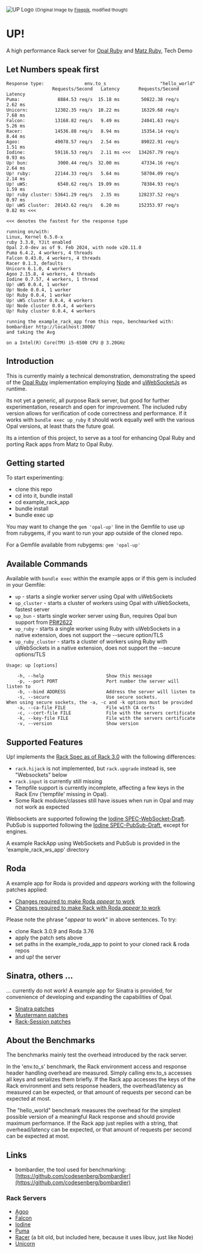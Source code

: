 <img src="https://raw.githubusercontent.com/janbiedermann/up/master/up_logo.svg" alt="UP Logo">
<small>(Original Image by <a href="https://www.freepik.com/free-vector/colorful-arrows_715199.htm#query=up&position=3&from_view=search&track=sph&uuid=63f9eddf-02a6-4e5c-8178-8cfa507ee33d">Freepik</a>, modified though)</small>

# UP!

A high performance Rack server for [Opal Ruby](https://opalrb.com/) and [Matz Ruby](https://www.ruby-lang.org/), Tech Demo

## Let Numbers speak first

```
Response type:               env.to_s                    "hello_world"
                 Requests/Second   Latency       Requests/Second   Latency
Puma:              8884.53 req/s  15.18 ms        50822.38 req/s   2.62 ms
Unicorn:          12302.35 req/s  10.22 ms        16329.68 req/s   7.68 ms
Falcon:           13168.82 req/s   9.49 ms        24041.63 req/s   5.26 ms
Racer:            14536.88 req/s   8.94 ms        15354.14 req/s   8.44 ms
Agoo:             49078.57 req/s   2.54 ms        89022.91 req/s   1.51 ms
Iodine:           59116.53 req/s   2.11 ms <<<   134267.79 req/s   0.93 ms
Up! bun:           3900.44 req/s  32.00 ms        47334.16 req/s   2.64 ms
Up! ruby:         22144.33 req/s   5.64 ms        58704.09 req/s   2.14 ms
Up! uWS:           6540.62 req/s  19.09 ms        78384.93 req/s   1.59 ms
Up! ruby cluster: 53641.29 req/s   2.35 ms       128237.52 req/s   0.97 ms
Up! uWS cluster:  20143.62 req/s   6.20 ms       152353.97 req/s   0.82 ms <<<

<<< denotes the fastest for the response type

running on/with:
Linux, Kernel 6.5.0-x
ruby 3.3.0, YJit enabled
Opal 2.0-dev as of 9. Feb 2024, with node v20.11.0
Puma 6.4.2, 4 workers, 4 threads
Falcon 0.43.0, 4 workers, 4 threads
Racer 0.1.3, defaults
Unicorn 6.1.0, 4 workers
Agoo 2.15.8, 4 workers, 4 threads
Iodine 0.7.57, 4 workers, 1 thread
Up! uWS 0.0.4, 1 worker
Up! Node 0.0.4, 1 worker
Up! Ruby 0.0.4, 1 worker
Up! uWS cluster 0.0.4, 4 workers
Up! Node cluster 0.0.4, 4 workers
Up! Ruby cluster 0.0.4, 4 workers

running the example_rack_app from this repo, benchmarked with:
bombardier http://localhost:3000/
and taking the Avg

on a Intel(R) Core(TM) i5-6500 CPU @ 3.20GHz
```

## Introduction

This is currently mainly a technical demonstration, demonstrating the speed of the [Opal Ruby](https://github.com/opal/opal) implementation employing [Node](https://nodejs.org/en) and [uWebSocketJs](https://github.com/uNetworking/uWebSockets.js) as runtime.

Its not yet a generic, all purpose Rack server, but good for further experimentation, research and open for improvement. The included ruby version allows for verification of code correctness and performance. If it works with `bundle exec up_ruby` it should work equally well with the various Opal versions, at least thats the future goal.

Its a intention of this project, to serve as a tool for enhancing Opal Ruby and porting Rack apps from Matz to Opal Ruby.

## Getting started

To start experimenting:
- clone this repo
- cd into it, bundle install
- cd example_rack_app
- bundle install
- bundle exec up

You may want to change the `gem 'opal-up'` line in the Gemfile to use up from rubygems, if you want to run your app outside of the cloned repo.

For a Gemfile available from rubygems:
`gem 'opal-up'`

## Available Commands

Available with `bundle exec` within the example apps or if this gem is included in your Gemfile:

- `up` - starts a single worker server using Opal with uWebSockets
- `up_cluster` - starts a cluster of workers using Opal with uWebSockets, fastest server
- `up_bun` - starts single worker server using Bun, requires Opal bun support from [PR#2622](https://github.com/opal/opal/pull/2622)
- `up_ruby` - starts a single worker using Ruby with uWebSockets in a native extension, does not support the --secure option/TLS
- `up_ruby_cluster` - starts a cluster of workers using Ruby with uWebSockets in a native extension, does not support the --secure options/TLS

```
Usage: up [options]

    -h, --help                       Show this message
    -p, --port PORT                  Port number the server will listen to
    -b, --bind ADDRESS               Address the server will listen to
    -s, --secure                     Use secure sockets.
When using secure sockets, the -a, -c and -k options must be provided
    -a, --ca-file FILE               File with CA certs
    -c, --cert-file FILE             File with the servers certificate
    -k, --key-file FILE              File with the servers certificate
    -v, --version                    Show version

```
## Supported Features

Up! implements the [Rack Spec as of Rack 3.0](https://github.com/rack/rack/blob/main/SPEC.rdoc) with the following differences:
- `rack.hijack` is not implemented, but `rack.upgrade` instead is, see "Websockets" below
- `rack.input` is currently still missing
- Tempfile support is currently incomplete, affecting a few keys in the Rack Env ('tempfile' missing in Opal).
- Some Rack modules/classes still have issues when run in Opal and may not work as expected

Websockets are supported following the [Iodine SPEC-WebSocket-Draft](https://github.com/boazsegev/iodine/blob/master/SPEC-WebSocket-Draft.md).
PubSub is supported following the [Iodine SPEC-PubSub-Draft](https://github.com/boazsegev/iodine/blob/master/SPEC-PubSub-Draft.md), except for engines.

A example RackApp using WebSockets and PubSub is provided in the 'example_rack_ws_app' directory

## Roda

A example app for Roda is provided and _appears_ working with the following patches applied:

- [Changes required to make Roda _appear_ to work](https://github.com/jeremyevans/roda/compare/master...janbiedermann:roda:master)
- [Changes required to make Rack with Roda _appear_ to work](https://github.com/janbiedermann/rack/commit/1dadea0f9813c2df94715052d2277af13f7d0c0c)

Please note the phrase "_appear_ to work" in above sentences.
To try:
- clone Rack 3.0.9 and Roda 3.76
- apply the patch sets above
- set paths in the example_roda_app to point to your cloned rack & roda repos
- and up! the server

## Sinatra, others ...

... currently do not work! A example app for Sinatra is provided, for convenience of developing and expanding the capabilities of Opal.

- [Sinatra patches](https://github.com/sinatra/sinatra/compare/main...janbiedermann:sinatra:main)
- [Mustermann patches](https://github.com/sinatra/mustermann/compare/main...janbiedermann:mustermann:main)
- [Rack-Session patches](https://github.com/rack/rack-session/compare/main...janbiedermann:rack-session:main)

## About the Benchmarks

The benchmarks mainly test the overhead introduced by the rack server. 

In the 'env.to_s' benchmark, the Rack environment access and response header handling overhead are measured. Simply calling env.to_s accesses all keys and serializes them briefly. If the Rack app accesses the keys of the Rack environment and sets response headers, the overhead/latency as measured can be expected, or that amount of requests per second can be expected at most.

The "hello_world" benchmark measures the overhead for the simplest possible version of a meaningful Rack response and should provide maximum performance. If the Rack app just replies with a string, that overhead/latency can be expected, or that amount of requests per second can be expected at most.

## Links

- bombardier, the tool used for benchmarking: [https://github.com/codesenberg/bombardier](https://github.com/codesenberg/bombardier)

### Rack Servers

- [Agoo](https://github.com/ohler55/agoo)
- [Falcon](https://github.com/socketry/falcon)
- [Iodine](https://github.com/boazsegev/iodine)
- [Puma](https://github.com/puma/puma)
- [Racer](https://rubygems.org/gems/racer) (a bit old, but included here, because it uses libuv, just like Node)
- [Unicorn](https://yhbt.net/unicorn/)
